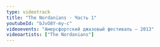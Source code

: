 ```yaml
---
type: videotrack
title: "The Nordanians - Часть 1"
youtubeId: "bJvO8Y-my-c"
videoevents: "Амерсфортский джазовый фестиваль — 2013"
videoartists: ["The Nordanians"]
---
```

